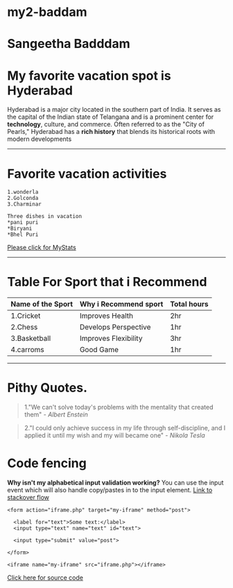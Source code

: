 # my2-baddam

# Sangeetha Badddam
# My favorite vacation spot is Hyderabad
Hyderabad is a major city located in the southern part of India. It serves as the capital of the Indian state of Telangana and is a prominent center for **technology**, culture, and commerce. Often referred to as the "City of Pearls," Hyderabad has a **rich history** that blends its historical roots with modern developments
 
 -------------------------------------------------------
# Favorite vacation activities
    1.wonderla
    2.Golconda
    3.Charminar

    Three dishes in vacation
    *pani puri
    *Biryani
    *Bhel Puri

[Please click for MyStats](Mystats.md)

----
# Table For Sport that i Recommend
|Name of the Sport|Why i Recommend sport| Total hours|
|-----------------|---------------------|------------|
|1.Cricket        |Improves Health      |2hr         |
|2.Chess          |Develops Perspective |1hr         |
|3.Basketball     |Improves Flexibility |3hr         |
|4.carroms        |Good Game            |1hr         |    

----
# Pithy Quotes.
> 1."We can't solve today's problems with the mentality that created them" - *Albert Enstein*

> 2."I could only achieve success in my life through self-discipline, and I applied it until my wish and my will became one" - *Nikola Tesla*

# Code fencing
**Why isn't my alphabetical input validation working?**
You can use the input event which will also handle copy/pastes in to the input element.
[Link to stackover flow](https://stackoverflow.com/questions/77040719/why-isnt-my-alphabetical-input-validation-working)

```
<form action="iframe.php" target="my-iframe" method="post">
			
  <label for="text">Some text:</label>
  <input type="text" name="text" id="text">
			
  <input type="submit" value="post">
			
</form>
		
<iframe name="my-iframe" src="iframe.php"></iframe>

```
[Click here for source code](https://css-tricks.com/snippets/html/post-data-to-an-iframe/)
